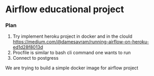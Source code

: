 # Airflow educational project

### Plan  
1) Try implement heroku project in docker and in the clould https://medium.com/@damesavram/running-airflow-on-heroku-ed1d28f8013d
2) Procfile is similar to bash cli command one wants to run
3) Connect to postgress


We are trying to build a simple docker image for airflow project 
